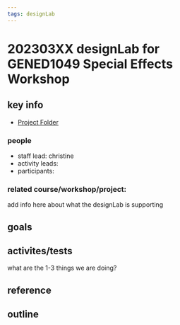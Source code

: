 ```yaml
---
tags: designLab
---
```

# 202303XX designLab for GENED1049 Special Effects Workshop
## key info
* [Project Folder](
https://drive.google.com/drive/folders/1WUMTT4iomdOQRYwUlZSnrTraqIZGqdx0)
### people
* staff lead: christine
* activity leads:
* participants:
### related course/workshop/project:
add info here about what the designLab is supporting
## goals
## activites/tests
what are the 1-3 things we are doing?
## reference
## outline

